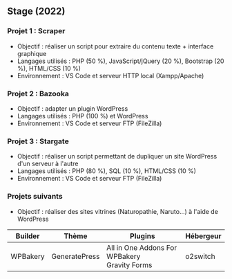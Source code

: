 ## Stage (2022)

### Projet 1 : Scraper
- Objectif : réaliser un script pour extraire du contenu texte + interface graphique
- Langages utilisés : PHP (50 %), JavaScript/jQuery (20 %), Bootstrap (20 %), HTML/CSS (10 %)
- Environnement : VS Code et serveur HTTP local (Xampp/Apache)

### Projet 2 : Bazooka
- Objectif : adapter un plugin WordPress
- Langages utilisés : PHP (100 %) et WordPress
- Environnement : VS Code et serveur FTP (FileZilla)

### Projet 3 : Stargate
- Objectif : réaliser un script permettant de dupliquer un site WordPress d'un serveur à l'autre
- Langages utilisés : PHP (80 %), SQL (10 %), HTML/CSS (10 %)
- Environnement : VS Code et serveur FTP (FileZilla)

### Projets suivants
- Objectif : réaliser des sites vitrines (Naturopathie, Naruto...) à l'aide de WordPress

| Builder       | Thème         | Plugins       | Hébergeur     |
| ------------- | ------------- | ------------- | ------------- |
| WPBakery      | GeneratePress | All in One Addons For WPBakery<br/> Gravity Forms | o2switch
                  
